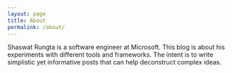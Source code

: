 ```yaml
---
layout: page
title: About
permalink: /about/
---
```


Shaswat Rungta is a software engineer at Microsoft. This blog is about his experiments with different tools and frameworks.
  The intent is to write simplistic yet informative posts that can help deconstruct complex ideas.
